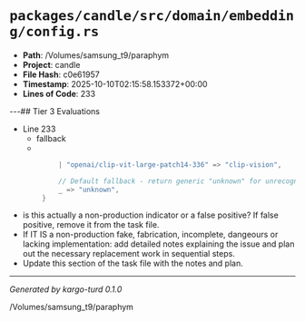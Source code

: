 # `packages/candle/src/domain/embedding/config.rs`

- **Path**: /Volumes/samsung_t9/paraphym
- **Project**: candle
- **File Hash**: c0e61957  
- **Timestamp**: 2025-10-10T02:15:58.153372+00:00  
- **Lines of Code**: 233

---## Tier 3 Evaluations


- Line 233
  - fallback
  - 

```rust
            | "openai/clip-vit-large-patch14-336" => "clip-vision",

            // Default fallback - return generic "unknown" for unrecognized models
            _ => "unknown",
        }
```

- is this actually a non-production indicator or a false positive? If false positive, remove it from the task file.
- If IT IS a non-production fake, fabrication, incomplete, dangeours or lacking implementation: add detailed notes explaining the issue and plan out the necessary replacement work in sequential steps. 
- Update this section of the task file with the notes and plan.

---

*Generated by kargo-turd 0.1.0*

/Volumes/samsung_t9/paraphym